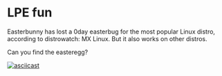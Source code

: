LPE fun
=======

Easterbunny has lost a 0day easterbug for the most popular Linux distro, according to distrowatch: MX Linux.
But it also works on other distros.

Can you find the easteregg?

[![asciicast](https://asciinema.org/a/sw89gLC2SpRR6BuYtrSjUTPiF.svg)](https://asciinema.org/a/sw89gLC2SpRR6BuYtrSjUTPiF)

